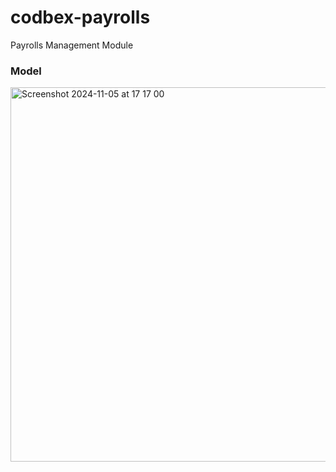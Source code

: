 # codbex-payrolls
Payrolls Management Module

### Model
<img width="599" alt="Screenshot 2024-11-05 at 17 17 00" src="https://github.com/user-attachments/assets/c92b88c6-8a48-42e0-a58e-94b2df3cdfbb">
